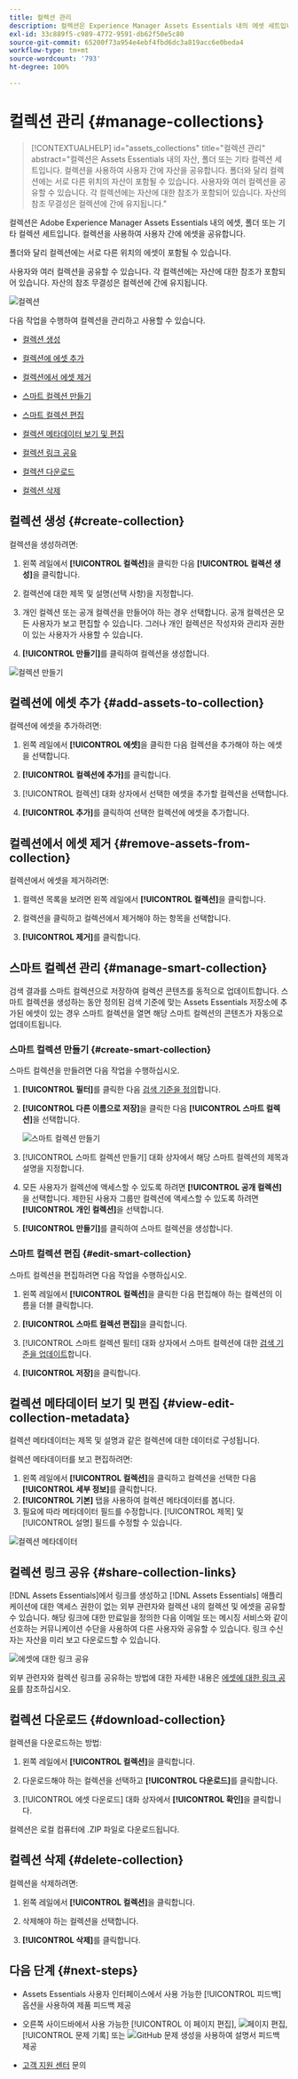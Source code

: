 ```yaml
---
title: 컬렉션 관리
description: 컬렉션은 Experience Manager Assets Essentials 내의 에셋 세트입니다. 컬렉션을 사용하여 사용자 간에 에셋을 공유합니다.
exl-id: 33c889f5-c989-4772-9591-db62f50e5c80
source-git-commit: 65200f73a954e4ebf4fbd6dc3a819acc6e0beda4
workflow-type: tm+mt
source-wordcount: '793'
ht-degree: 100%

---
```


# 컬렉션 관리 {#manage-collections}

>[!CONTEXTUALHELP]
>id="assets_collections"
>title="컬렉션 관리"
>abstract="컬렉션은 Assets Essentials 내의 자산, 폴더 또는 기타 컬렉션 세트입니다. 컬렉션을 사용하여 사용자 간에 자산을 공유합니다. 폴더와 달리 컬렉션에는 서로 다른 위치의 자산이 포함될 수 있습니다. 사용자와 여러 컬렉션을 공유할 수 있습니다. 각 컬렉션에는 자산에 대한 참조가 포함되어 있습니다. 자산의 참조 무결성은 컬렉션에 간에 유지됩니다."

컬렉션은 Adobe Experience Manager Assets Essentials 내의 에셋, 폴더 또는 기타 컬렉션 세트입니다. 컬렉션을 사용하여 사용자 간에 에셋을 공유합니다.

폴더와 달리 컬렉션에는 서로 다른 위치의 에셋이 포함될 수 있습니다.

<!--
You can share collections with various users that are assigned different levels of privileges, including viewing, editing, and so on.
-->

사용자와 여러 컬렉션을 공유할 수 있습니다. 각 컬렉션에는 자산에 대한 참조가 포함되어 있습니다. 자산의 참조 무결성은 컬렉션에 간에 유지됩니다.

![컬렉션](assets/collections.png)

다음 작업을 수행하여 컬렉션을 관리하고 사용할 수 있습니다.

* [컬렉션 생성](#create-collection)

* [컬렉션에 에셋 추가](#add-assets-to-collection)

* [컬렉션에서 에셋 제거](#remove-assets-from-collection)

* [스마트 컬렉션 만들기](#create-smart-collection)

* [스마트 컬렉션 편집](#edit-smart-collection)

* [컬렉션 메타데이터 보기 및 편집](#view-edit-collection-metadata)

* [컬렉션 링크 공유](#share-collection-links)

* [컬렉션 다운로드](#download-collection)

* [컬렉션 삭제](#delete-collection)

## 컬렉션 생성 {#create-collection}

컬렉션을 생성하려면:

1. 왼쪽 레일에서 **[!UICONTROL 컬렉션]**&#x200B;을 클릭한 다음 **[!UICONTROL 컬렉션 생성]**&#x200B;을 클릭합니다.

1. 컬렉션에 대한 제목 및 설명(선택 사항)을 지정합니다.

1. 개인 컬렉션 또는 공개 컬렉션을 만들어야 하는 경우 선택합니다. 공개 컬렉션은 모든 사용자가 보고 편집할 수 있습니다. 그러나 개인 컬렉션은 작성자와 관리자 권한이 있는 사용자가 사용할 수 있습니다.

1. **[!UICONTROL 만들기]**&#x200B;를 클릭하여 컬렉션을 생성합니다.

![컬렉션 만들기](assets/create-collection.png)

<!--
   
   for viewing and editing only to users with the appropriate [permissions](#manage-collection-access).

-->

## 컬렉션에 에셋 추가 {#add-assets-to-collection}

컬렉션에 에셋을 추가하려면:

1. 왼쪽 레일에서 **[!UICONTROL 에셋]**&#x200B;을 클릭한 다음 컬렉션을 추가해야 하는 에셋을 선택합니다.

1. **[!UICONTROL 컬렉션에 추가]**&#x200B;를 클릭합니다.

1. [!UICONTROL 컬렉션] 대화 상자에서 선택한 에셋을 추가할 컬렉션을 선택합니다.

1. **[!UICONTROL 추가]**&#x200B;를 클릭하여 선택한 컬렉션에 에셋을 추가합니다.

## 컬렉션에서 에셋 제거 {#remove-assets-from-collection}

컬렉션에서 에셋을 제거하려면:

1. 컬렉션 목록을 보려면 왼쪽 레일에서 **[!UICONTROL 컬렉션]**&#x200B;을 클릭합니다.

1. 컬렉션을 클릭하고 컬렉션에서 제거해야 하는 항목을 선택합니다.

1. **[!UICONTROL 제거]**&#x200B;를 클릭합니다.

## 스마트 컬렉션 관리 {#manage-smart-collection}

검색 결과를 스마트 컬렉션으로 저장하여 컬렉션 콘텐츠를 동적으로 업데이트합니다. 스마트 컬렉션을 생성하는 동안 정의된 검색 기준에 맞는 Assets Essentials 저장소에 추가된 에셋이 있는 경우 스마트 컬렉션을 열면 해당 스마트 컬렉션의 콘텐츠가 자동으로 업데이트됩니다.

### 스마트 컬렉션 만들기 {#create-smart-collection}

스마트 컬렉션을 만들려면 다음 작업을 수행하십시오.

1. **[!UICONTROL 필터]**&#x200B;를 클릭한 다음 [검색 기준을 정의](search.md##refine-search-results)합니다.

1. **[!UICONTROL 다른 이름으로 저장]**&#x200B;을 클릭한 다음 **[!UICONTROL 스마트 컬렉션]**&#x200B;을 선택합니다.

   ![스마트 컬렉션 만들기](assets/create-smart-collection.png)

1. [!UICONTROL 스마트 컬렉션 만들기] 대화 상자에서 해당 스마트 컬렉션의 제목과 설명을 지정합니다.

1. 모든 사용자가 컬렉션에 액세스할 수 있도록 하려면 **[!UICONTROL 공개 컬렉션]**&#x200B;을 선택합니다. 제한된 사용자 그룹만 컬렉션에 액세스할 수 있도록 하려면 **[!UICONTROL 개인 컬렉션]**&#x200B;을 선택합니다.

1. **[!UICONTROL 만들기]**&#x200B;를 클릭하여 스마트 컬렉션을 생성합니다.

### 스마트 컬렉션 편집 {#edit-smart-collection}

스마트 컬렉션을 편집하려면 다음 작업을 수행하십시오.

1. 왼쪽 레일에서 **[!UICONTROL 컬렉션]**&#x200B;을 클릭한 다음 편집해야 하는 컬렉션의 이름을 더블 클릭합니다.

1. **[!UICONTROL 스마트 컬렉션 편집]**&#x200B;을 클릭합니다.

1. [!UICONTROL 스마트 컬렉션 필터] 대화 상자에서 스마트 컬렉션에 대한 [검색 기준을 업데이트](search.md##refine-search-results)합니다.

1. **[!UICONTROL 저장]**&#x200B;을 클릭합니다.

<!--

## Manage access to a Private collection {#manage-collection-access}

The permission management for collections function in the same manner as folders in [!DNL Assets Essentials]. Administrators can manage the access levels for collections available in the repository. As an administrator, you can create user groups and assign permissions to those groups to manage access levels. You can also delegate the permission management privileges to user groups at the collection-level.

For more information, see [Manage permissions for folders and collections](manage-permissions.md).

-->

<!--

## Search a collection {#search-collections}

Click **[!UICONTROL Collections]** in the left rail and use the Search box to specify a text as the criteria to search for a collection. [!DNL Assets Essentials] uses the specified text to search collection names, metadata including tags defined for a collection and returns appropriate results.

>[!NOTE]
>
>Assets Essentials performs search in collections available at the root level. It does not perform search in assets and folders available in collections.

-->

## 컬렉션 메타데이터 보기 및 편집 {#view-edit-collection-metadata}

컬렉션 메타데이터는 제목 및 설명과 같은 컬렉션에 대한 데이터로 구성됩니다.

컬렉션 메타데이터를 보고 편집하려면:

1. 왼쪽 레일에서 **[!UICONTROL 컬렉션]**&#x200B;을 클릭하고 컬렉션을 선택한 다음 **[!UICONTROL 세부 정보]**&#x200B;를 클릭합니다.
1. **[!UICONTROL 기본]** 탭을 사용하여 컬렉션 메타데이터를 봅니다.
1. 필요에 따라 메타데이터 필드를 수정합니다. [!UICONTROL 제목] 및 [!UICONTROL 설명] 필드를 수정할 수 있습니다.

![컬렉션 메타데이터](assets/collection-metadata.png)

## 컬렉션 링크 공유 {#share-collection-links}

[!DNL Assets Essentials]에서 링크를 생성하고 [!DNL Assets Essentials] 애플리케이션에 대한 액세스 권한이 없는 외부 관련자와 컬렉션 내의 컬렉션 및 에셋을 공유할 수 있습니다. 해당 링크에 대한 만료일을 정의한 다음 이메일 또는 메시징 서비스와 같이 선호하는 커뮤니케이션 수단을 사용하여 다른 사용자와 공유할 수 있습니다. 링크 수신자는 자산을 미리 보고 다운로드할 수 있습니다.

![에셋에 대한 링크 공유](assets/share-link-collections.png)

외부 관련자와 컬렉션 링크를 공유하는 방법에 대한 자세한 내용은 [에셋에 대한 링크 공유](share-links-for-assets.md)를 참조하십시오.

## 컬렉션 다운로드 {#download-collection}

컬렉션을 다운로드하는 방법:

1. 왼쪽 레일에서 **[!UICONTROL 컬렉션]**&#x200B;을 클릭합니다.

1. 다운로드해야 하는 컬렉션을 선택하고 **[!UICONTROL 다운로드]**&#x200B;를 클릭합니다.

1. [!UICONTROL 에셋 다운로드] 대화 상자에서 **[!UICONTROL 확인]**&#x200B;을 클릭합니다.

컬렉션은 로컬 컴퓨터에 .ZIP 파일로 다운로드됩니다.

## 컬렉션 삭제 {#delete-collection}

컬렉션을 삭제하려면:

1. 왼쪽 레일에서 **[!UICONTROL 컬렉션]**&#x200B;을 클릭합니다.

1. 삭제해야 하는 컬렉션을 선택합니다.

1. **[!UICONTROL 삭제]**&#x200B;를 클릭합니다.

## 다음 단계 {#next-steps}

* Assets Essentials 사용자 인터페이스에서 사용 가능한 [!UICONTROL 피드백] 옵션을 사용하여 제품 피드백 제공

* 오른쪽 사이드바에서 사용 가능한 [!UICONTROL 이 페이지 편집], ![페이지 편집](assets/do-not-localize/edit-page.png), [!UICONTROL 문제 기록] 또는 ![GitHub 문제 생성](assets/do-not-localize/github-issue.png)을 사용하여 설명서 피드백 제공

* [고객 지원 센터](https://experienceleague.adobe.com/?support-solution=General#support) 문의
